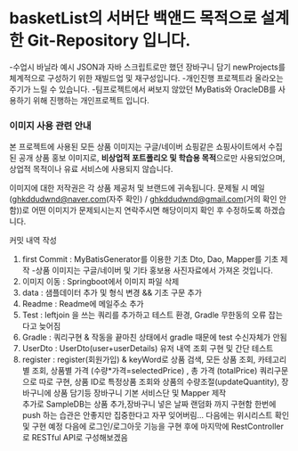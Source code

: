 # **basketList의 서버단 백앤드 목적으로 설계한 Git-Repository 입니다.**

-수업시 바닐라 예시 JSON과 자바 스크립트로만 했던 장바구니 담기
newProjects를 체계적으로 구성하기 위한 재빌드업 및 재구성입니다.
-개인진행 프로젝트라 올라오는 주기가 느릴 수 있습니다.
-팀프로젝트에서 써보지 않았던 MyBatis와 OracleDB를 사용하기 위해 진행하는 개인프로젝트 입니다.

### 이미지 사용 관련 안내

본 프로젝트에 사용된 모든 상품 이미지는 구글/네이버 쇼핑같은 쇼핑사이트에서 수집된 공개 상품 홍보 이미지로,
**비상업적 포트폴리오 및 학습용 목적**으로만 사용되었으며,
상업적 목적이나 유료 서비스에 사용되지 않습니다.

이미지에 대한 저작권은 각 상품 제공처 및 브랜드에 귀속됩니다.
문제될 시 메일(ghkddudwnd@naver.com(자주 확인) 
/ ghkddudwnd@gmail.com(거의 확인 안함))로 
어떤 이미지가 문제되시는지 연락주시면 해당이미지 확인 후 수정하도록 하겠습니다.

커밋 내역 작성
1. first Commit : MyBatisGenerator를 이용한 기초 Dto, Dao, Mapper를 기초 제작
-상품 이미지는 구글/네이버 및 기타 홍보용 사진자료에서 가져온 것입니다. 
2. 이미지 이동 : Springboot에서 이미지 파일 삭제 
3. data : 샘플데이터 추가 및 형식 변경 && 기초 구문 추가
4. Readme : Readme에 메일주소 추가
5. Test : leftjoin 을 쓰는 쿼리를 추가하고 테스트 환경, Gradle 무한동의 오류 잡는다고 늦어짐
6. Gradle : 쿼리구현 & 작동을 끝마친 상태에서 gradle 때문에 test 수신자체가 안됨
7. UserDto : UserDto(user+userDetails) 유저 내역 조회 구현 및 간단 테스트
8. register : register(회원가입) & keyWord로 상품 검색, 모든 상품 조회, 카테고리별 조회,
상품별 가격 (수량*가격=selectedPrice) , 총 가격 (totalPrice) 쿼리구문으로 따로 구현,
상품 ID로 특정상품 조회와 상품의 수량조절(updateQuantity), 장바구니에 상품 담기등 장바구니 기본 서비스단 및 Mapper 제작  
추가로 SampleDB는 상품 추가,장바구니 넣은 날짜 랜덤화 까지 구현함
한번에 push 하는 습관은 안좋지만 집중한다고 자꾸 잊어버림... 다음에는 위시리스트 확인 및 구현 예정
다음에 로그인/로그아웃 기능을 구현 후에 마지막에 RestController로 RESTful API로 구성해보겠음